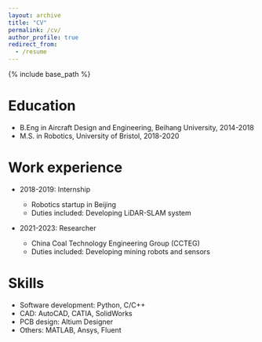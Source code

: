 ```yaml
---
layout: archive
title: "CV"
permalink: /cv/
author_profile: true
redirect_from:
  - /resume
---
```


{% include base_path %}

Education
======
* B.Eng in Aircraft Design and Engineering, Beihang University, 2014-2018
* M.S. in Robotics, University of Bristol, 2018-2020

Work experience
======
* 2018-2019: Internship
  * Robotics startup in Beijing
  * Duties included: Developing LiDAR-SLAM system

* 2021-2023: Researcher
  * China Coal Technology Engineering Group (CCTEG)
  * Duties included: Developing mining robots and sensors
  
Skills
======
* Software development: Python, C/C++
* CAD: AutoCAD, CATIA, SolidWorks
* PCB design: Altium Designer
* Others: MATLAB, Ansys, Fluent

